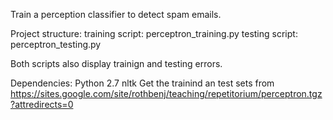Train a perception classifier to detect spam emails.

Project structure:
 training script: perceptron_training.py
 testing script:  perceptron_testing.py

Both scripts also display trainign and testing errors.

Dependencies:
Python 2.7
nltk
Get the trainind an test sets from https://sites.google.com/site/rothbenj/teaching/repetitorium/perceptron.tgz?attredirects=0


